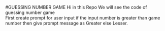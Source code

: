 #GUESSING NUMBER GAME
Hi in this Repo We will see the code of guessing number game<br>
First create prompt for user input if the input number is greater than game number then give prompt message as Greater else Lesser.

